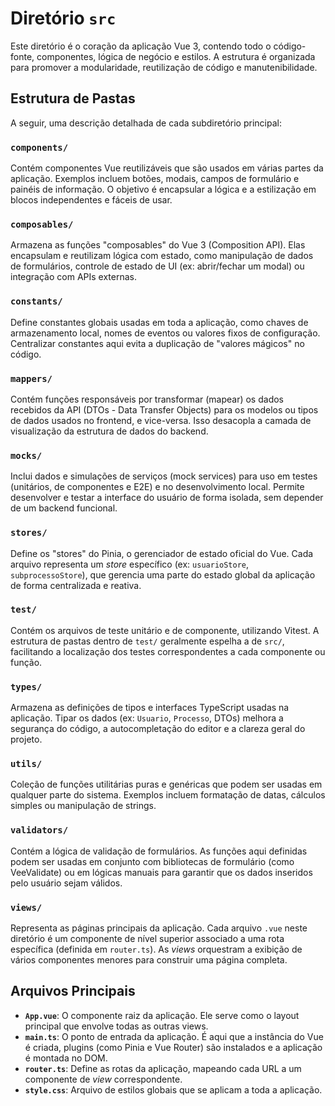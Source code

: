 # Diretório `src`

Este diretório é o coração da aplicação Vue 3, contendo todo o código-fonte, componentes, lógica de negócio e estilos. A estrutura é organizada para promover a modularidade, reutilização de código e manutenibilidade.

## Estrutura de Pastas

A seguir, uma descrição detalhada de cada subdiretório principal:

### `components/`

Contém componentes Vue reutilizáveis que são usados em várias partes da aplicação. Exemplos incluem botões, modais, campos de formulário e painéis de informação. O objetivo é encapsular a lógica e a estilização em blocos independentes e fáceis de usar.

### `composables/`

Armazena as funções "composables" do Vue 3 (Composition API). Elas encapsulam e reutilizam lógica com estado, como manipulação de dados de formulários, controle de estado de UI (ex: abrir/fechar um modal) ou integração com APIs externas.

### `constants/`

Define constantes globais usadas em toda a aplicação, como chaves de armazenamento local, nomes de eventos ou valores fixos de configuração. Centralizar constantes aqui evita a duplicação de "valores mágicos" no código.

### `mappers/`

Contém funções responsáveis por transformar (mapear) os dados recebidos da API (DTOs - Data Transfer Objects) para os modelos ou tipos de dados usados no frontend, e vice-versa. Isso desacopla a camada de visualização da estrutura de dados do backend.

### `mocks/`

Inclui dados e simulações de serviços (mock services) para uso em testes (unitários, de componentes e E2E) e no desenvolvimento local. Permite desenvolver e testar a interface do usuário de forma isolada, sem depender de um backend funcional.

### `stores/`

Define os "stores" do Pinia, o gerenciador de estado oficial do Vue. Cada arquivo representa um _store_ específico (ex: `usuarioStore`, `subprocessoStore`), que gerencia uma parte do estado global da aplicação de forma centralizada e reativa.

### `test/`

Contém os arquivos de teste unitário e de componente, utilizando Vitest. A estrutura de pastas dentro de `test/` geralmente espelha a de `src/`, facilitando a localização dos testes correspondentes a cada componente ou função.

### `types/`

Armazena as definições de tipos e interfaces TypeScript usadas na aplicação. Tipar os dados (ex: `Usuario`, `Processo`, DTOs) melhora a segurança do código, a autocompletação do editor e a clareza geral do projeto.

### `utils/`

Coleção de funções utilitárias puras e genéricas que podem ser usadas em qualquer parte do sistema. Exemplos incluem formatação de datas, cálculos simples ou manipulação de strings.

### `validators/`

Contém a lógica de validação de formulários. As funções aqui definidas podem ser usadas em conjunto com bibliotecas de formulário (como VeeValidate) ou em lógicas manuais para garantir que os dados inseridos pelo usuário sejam válidos.

### `views/`

Representa as páginas principais da aplicação. Cada arquivo `.vue` neste diretório é um componente de nível superior associado a uma rota específica (definida em `router.ts`). As _views_ orquestram a exibição de vários componentes menores para construir uma página completa.

## Arquivos Principais

-   **`App.vue`**: O componente raiz da aplicação. Ele serve como o layout principal que envolve todas as outras views.
-   **`main.ts`**: O ponto de entrada da aplicação. É aqui que a instância do Vue é criada, plugins (como Pinia e Vue Router) são instalados e a aplicação é montada no DOM.
-   **`router.ts`**: Define as rotas da aplicação, mapeando cada URL a um componente de _view_ correspondente.
-   **`style.css`**: Arquivo de estilos globais que se aplicam a toda a aplicação.
